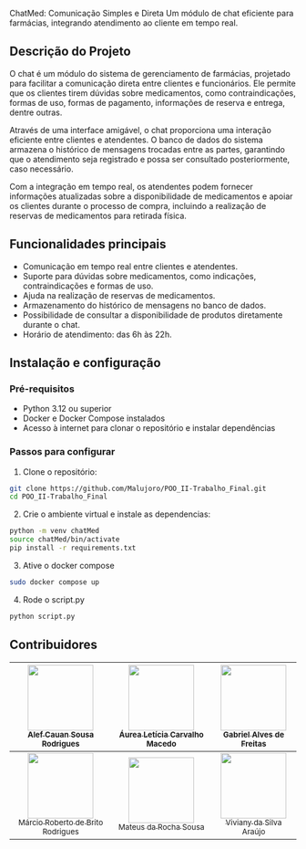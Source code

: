 ChatMed: Comunicação Simples e Direta
Um módulo de chat eficiente para farmácias, integrando atendimento ao cliente em tempo real.

## Descrição do Projeto
O chat é um módulo do sistema de gerenciamento de farmácias, projetado para facilitar a comunicação direta entre clientes e funcionários. Ele permite que os clientes tirem dúvidas sobre medicamentos, como contraindicações, formas de uso, formas de pagamento, informações de reserva e entrega, dentre outras. 

Através de uma interface amigável, o chat proporciona uma interação eficiente entre clientes e atendentes. O banco de dados do sistema armazena o histórico de mensagens trocadas entre as partes, garantindo que o atendimento seja registrado e possa ser consultado posteriormente, caso necessário. 

Com a integração em tempo real, os atendentes podem fornecer informações atualizadas sobre a disponibilidade de medicamentos e apoiar os clientes durante o processo de compra, incluindo a realização de reservas de medicamentos para retirada física.

## Funcionalidades principais
- Comunicação em tempo real entre clientes e atendentes.
- Suporte para dúvidas sobre medicamentos, como indicações, contraindicações e formas de uso.
- Ajuda na realização de reservas de medicamentos.
- Armazenamento do histórico de mensagens no banco de dados.
- Possibilidade de consultar a disponibilidade de produtos diretamente durante o chat.
- Horário de atendimento: das 6h às 22h.

## Instalação e configuração
### Pré-requisitos
* Python 3.12 ou superior
* Docker e Docker Compose instalados
* Acesso à internet para clonar o repositório e instalar dependências

### Passos para configurar
1. Clone o repositório:

```bash
git clone https://github.com/Malujoro/POO_II-Trabalho_Final.git
cd POO_II-Trabalho_Final
```
2. Crie o ambiente virtual e instale as dependencias:
```bash
python -m venv chatMed
source chatMed/bin/activate
pip install -r requirements.txt
```
3. Ative o docker compose
```bash
sudo docker compose up
```
4. Rode o script.py
```bash
python script.py
``` 

## Contribuidores
| [<img loading="lazy" src="https://avatars.githubusercontent.com/u/149737667?v=4" width=115><br><sub>Alef Cauan Sousa Rodrigues</sub>](https://github.com/alefCauan) | [<img loading="lazy" src="https://avatars.githubusercontent.com/u/157396271?v=4" width=115><br><sub>Áurea Letícia Carvalho Macedo</sub>](https://github.com/aureamcd) | [<img loading="lazy" src="https://avatars.githubusercontent.com/u/110724864?v=4" width=115><br><sub>Gabriel Alves de Freitas</sub>](https://github.com/gabreudev) |
| :---: | :---: | :---: |
| [<img loading="lazy" src="https://avatars.githubusercontent.com/u/157633101?v=4" width=115><br><sub>Márcio Roberto de Brito Rodrigues</sub>](https://github.com/MarcioRobt0) | [<img loading="lazy" src="https://avatars.githubusercontent.com/u/45736178?v=4" width=115><br><sub>Mateus da Rocha Sousa</sub>](https://github.com/Malujoro) | [<img loading="lazy" src="https://avatars.githubusercontent.com/u/77069795?v=4" width=115><br><sub>Viviany da Silva Araújo</sub>](https://github.com/VivySilva) |



